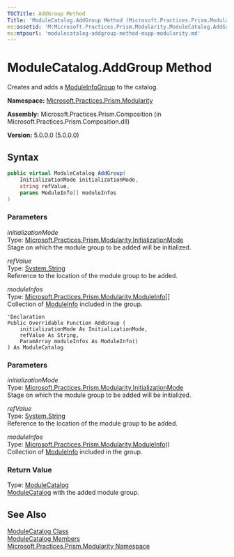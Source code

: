 ```yaml
---
TOCTitle: AddGroup Method
Title: 'ModuleCatalog.AddGroup Method (Microsoft.Practices.Prism.Modularity)'
ms:assetid: 'M:Microsoft.Practices.Prism.Modularity.ModuleCatalog.AddGroup(Microsoft.Practices.Prism.Modularity.InitializationMode,System.String,Microsoft.Practices.Prism.Modularity.ModuleInfo[])'
ms:mtpsurl: 'modulecatalog-addgroup-method-mspp-modularity.md'
---
```


# ModuleCatalog.AddGroup Method

Creates and adds a [ModuleInfoGroup](/patterns-practices/reference/moduleinfogroup-class-mspp-modularity) to the catalog.

**Namespace:** [Microsoft.Practices.Prism.Modularity](/patterns-practices/reference/mspp-modularity-namespace)

**Assembly:** Microsoft.Practices.Prism.Composition (in Microsoft.Practices.Prism.Composition.dll)

**Version:** 5.0.0.0 (5.0.0.0)

## Syntax

```C#
public virtual ModuleCatalog AddGroup(
	InitializationMode initializationMode,
	string refValue,
	params ModuleInfo[] moduleInfos
)
```

### Parameters

*initializationMode*  
Type: [Microsoft.Practices.Prism.Modularity.InitializationMode](/patterns-practices/reference/initializationmode-enumeration-mspp-modularity)  
Stage on which the module group to be added will be initialized.

*refValue*  
Type: [System.String](http://msdn.microsoft.com/en-us/library/s1wwdcbf)  
Reference to the location of the module group to be added.

*moduleInfos*  
Type: [Microsoft.Practices.Prism.Modularity.ModuleInfo](/patterns-practices/reference/moduleinfo-class-mspp-modularity)[]  
Collection of [ModuleInfo](/patterns-practices/reference/moduleinfo-class-mspp-modularity) included in the group.


```VB
'Declaration
Public Overridable Function AddGroup ( 
	initializationMode As InitializationMode,
	refValue As String,
	ParamArray moduleInfos As ModuleInfo()
) As ModuleCatalog
```

### Parameters

*initializationMode*  
Type: [Microsoft.Practices.Prism.Modularity.InitializationMode](/patterns-practices/reference/initializationmode-enumeration-mspp-modularity)  
Stage on which the module group to be added will be initialized.

*refValue*  
Type: [System.String](http://msdn.microsoft.com/en-us/library/s1wwdcbf)  
Reference to the location of the module group to be added.

*moduleInfos*  
Type: [Microsoft.Practices.Prism.Modularity.ModuleInfo](/patterns-practices/reference/moduleinfo-class-mspp-modularity)()  
Collection of [ModuleInfo](/patterns-practices/reference/moduleinfo-class-mspp-modularity) included in the group.

### Return Value

Type: [ModuleCatalog](/patterns-practices/reference/modulecatalog-class-mspp-modularity)  
[ModuleCatalog](/patterns-practices/reference/modulecatalog-class-mspp-modularity) with the added module group.

## See Also

[ModuleCatalog Class](/patterns-practices/reference/modulecatalog-class-mspp-modularity)<br/>
[ModuleCatalog Members](/patterns-practices/reference/modulecatalog-members-mspp-modularity)<br/>
[Microsoft.Practices.Prism.Modularity Namespace](/patterns-practices/reference/mspp-modularity-namespace)<br/>

